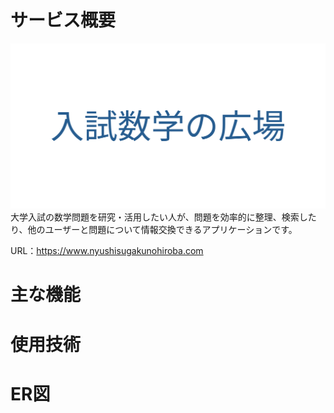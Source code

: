 # サービス概要
![ogp](/app/assets/images/ogp.png)
大学入試の数学問題を研究・活用したい人が、問題を効率的に整理、検索したり、他のユーザーと問題について情報交換できるアプリケーションです。

URL：https://www.nyushisugakunohiroba.com

# 主な機能

# 使用技術

# ER図
